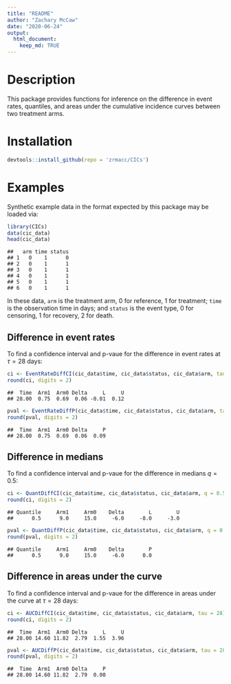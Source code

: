 ```yaml
---
title: "README"
author: "Zachary McCaw"
date: "2020-06-24"
output: 
  html_document: 
    keep_md: TRUE
--- 
```




# Description

This package provides functions for inference on the difference in event rates, quantiles, and areas under the cumulative incidence curves between two treatment arms. 

# Installation


```r
devtools::install_github(repo = 'zrmacc/CICs')
```

# Examples

Synthetic example data in the format expected by this package may be loaded via:


```r
library(CICs)
data(cic_data)
head(cic_data)
```

```
##   arm time status
## 1   0    1      0
## 2   0    1      1
## 3   0    1      1
## 4   0    1      1
## 5   0    1      1
## 6   0    1      1
```

In these data, `arm` is the treatment arm, 0 for reference, 1 for treatment; `time` is the observation time in days; and `status` is the event type, 0 for censoring, 1 for recovery, 2 for death. 

## Difference in event rates

To find a confidence interval and p-vaue for the difference in event rates at $\tau = 28$ days:

```r
ci <- EventRateDiffCI(cic_data$time, cic_data$status, cic_data$arm, tau = 28)
round(ci, digits = 2)
```

```
##  Time  Arm1  Arm0 Delta     L     U 
## 28.00  0.75  0.69  0.06 -0.01  0.12
```

```r
pval <- EventRateDiffP(cic_data$time, cic_data$status, cic_data$arm, tau = 28)
round(pval, digits = 2)
```

```
##  Time  Arm1  Arm0 Delta     P 
## 28.00  0.75  0.69  0.06  0.09
```

## Difference in medians

To find a confidence interval and p-vaue for the difference in medians $q = 0.5$:

```r
ci <- QuantDiffCI(cic_data$time, cic_data$status, cic_data$arm, q = 0.5)
round(ci, digits = 2)
```

```
## Quantile     Arm1     Arm0    Delta        L        U 
##      0.5      9.0     15.0     -6.0     -8.0     -3.0
```

```r
pval <- QuantDiffP(cic_data$time, cic_data$status, cic_data$arm, q = 0.5)
round(pval, digits = 2)
```

```
## Quantile     Arm1     Arm0    Delta        P 
##      0.5      9.0     15.0     -6.0      0.0
```

## Difference in areas under the curve

To find a confidence interval and p-vaue for the difference in areas under the curve at $\tau = 28$ days:

```r
ci <- AUCDiffCI(cic_data$time, cic_data$status, cic_data$arm, tau = 28)
round(ci, digits = 2)
```

```
##  Time  Arm1  Arm0 Delta     L     U 
## 28.00 14.60 11.82  2.79  1.55  3.96
```

```r
pval <- AUCDiffP(cic_data$time, cic_data$status, cic_data$arm, tau = 28)
round(pval, digits = 2)
```

```
##  Time  Arm1  Arm0 Delta     P 
## 28.00 14.60 11.82  2.79  0.00
```

